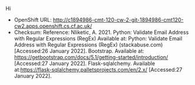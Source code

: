 Hi
- OpenShift URL: http://c1894986-cmt-120-cw-2-git-1894986-cmt120-cw2.apps.openshift.cs.cf.ac.uk/
- Checksum:
Reference:
NIiketic, A. 2021. Python: Validate Email Address with Regular Expressions (RegEx) Available at: Python: Validate Email Address with Regular Expressions (RegEx) (stackabuse.com) [Accessed:26 January 2022]. 
Bootstrap. Available at: https://getbootstrap.com/docs/5.1/getting-started/introduction/ [Accessed:27 January 2022]. 
Flask-sqlalchemy. Available at:https://flask-sqlalchemy.palletsprojects.com/en/2.x/ [Accessed:27 January 2022]. 
